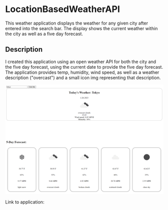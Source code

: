 # LocationBasedWeatherAPI

This weather application displays the weather for any given city after entered into the search bar. 
The display shows the current weather within the city as well as a five day forecast.

## Description

I created this application using an open weather API for both the city and the five day forecast, using the current date to provide the five day forecast. 
The application provides temp, humidity, wind speed, as well as a weather description ("overcast") and a small icon img representing that description. 



![screenshot of the application](https://raw.githubusercontent.com/Melona-png/LocationBasedWeatherAPI/main/assets/forecast.png)




Link to application: 

